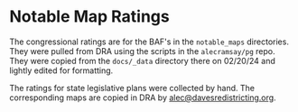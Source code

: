 # Notable Map Ratings

The congressional ratings are for the BAF's in the `notable_maps` directories.
They were pulled from DRA using the scripts in the `alecramsay/pg` repo.
They were copied from the `docs/_data` directory there on 02/20/24 and lightly edited for formatting.

The ratings for state legislative plans were collected by hand.
The corresponding maps are copied in DRA by alec@davesredistricting.org.